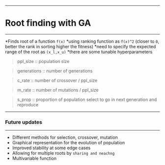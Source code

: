 _________________________________________________________________
# Root finding with GA
_________________________________________________________________

*Finds root of a function `f(x)` 
*using ranking function as `f(x)^2` (closer to `0`, better the rank in sorting higher the fitness)
*need to specify the expected range of the root as `(x_l,x_u)`
*there are some tunable hyperparameters 

> ppl_size :: population size

> generations :: number of generations 

> c_rate :: number of crossover / ppl_size

> m_rate :: number of mutations / ppl_size

> s_prop :: proportion of population select to go in next generation and reproduce

__________________________________________________________________
### Future updates
__________________________________________________________________

* Different methods for selection, crossover, mutation
* Graphical representation for the evolution of population
* Improved stability at some edge cases
* Allowing for multiple roots by `sharing and neachng`
* Multivariable function
